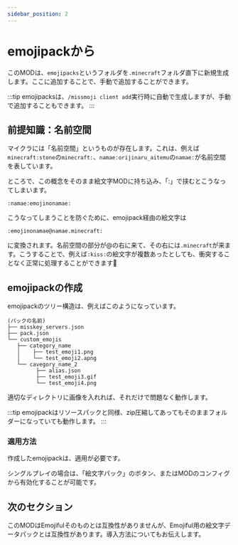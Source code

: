 ```yaml
---
sidebar_position: 2
---
```


# emojipackから

このMODは、`emojipacks`というフォルダを`.minecraft`フォルダ直下に新規生成します。ここに追加することで、手動で追加することができます。

:::tip
emojipacksは、`/missmoji client add`実行時に自動で生成しますが、手動で追加することもできます。
:::

## 前提知識：名前空間

マイクラには「名前空間」というものが存在します。これは、例えば`minecraft:stone`の`minecraft:`、`namae:orijinaru_aitemu`の`namae:`が名前空間を表しています。

ところで、この概念をそのまま絵文字MODに持ち込み、「:」で挟むとこうなってしまいます。

```
:namae:emojinonamae:
```

こうなってしまうことを防ぐために、emojipack経由の絵文字は

```
:emojinonamae@namae.minecraft:
```

に変換されます。名前空間の部分が@の右に来て、その右には`.minecraft`が来ます。こうすることで、例えば`:kiss:`の絵文字が複数あったとしても、衝突することなく正常に処理することができます💋

## emojipackの作成

emojipackのツリー構造は、例えばこのようになっています。

```
(パックの名前)
├── misskey_servers.json
├── pack.json
└── custom_emojis
   ├── category_name
   │    ├── test_emoji1.png
   │    └── test_emoji2.apng
   └── cavegory_name_2
         ├── alias.json
         ├── test_emoji3.gif
         └── test_emoji4.png
```

適切なディレクトリに画像を入れれば、それだけで問題なく動作します。

:::tip
emojipackはリソースパックと同様、zip圧縮してあってもそのままフォルダーになっていても動作します。
:::

### 適用方法

作成したemojipackは、適用が必要です。

シングルプレイの場合は、「絵文字パック」のボタン、またはMODのコンフィグから有効化することが可能です。

## 次のセクション

このMODはEmojifulそのものとは互換性がありませんが、Emojiful用の絵文字データパックとは互換性があります。導入方法についてもお伝えします。
